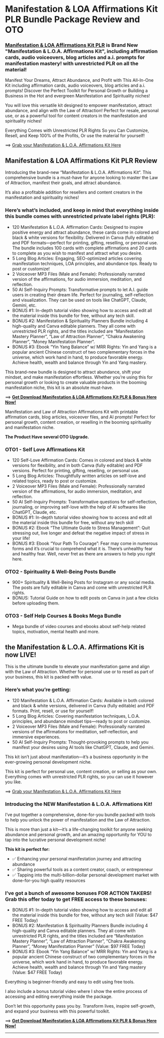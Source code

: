 # Manifestation & LOA Affirmations Kit PLR Bundle Package Review and OTO

### [Manifestation & LOA Affirmations Kit PLR](https://jvupsell.com/2025/02/manifestation-loa-affirmations-kit-plr/) is Brand New "Manifestation & L.O.A. Affirmations Kit", including affirmation cards, audio voiceovers, blog articles and a.i. prompts for manifestation mastery! with unrestricted PLR on all the material!

Manifest Your Dreams, Attract Abundance, and Profit with This All-In-One Kit including affirmation cards, audio voiceovers, blog articles and a.i. prompts!
Discover the Perfect Toolkit for Personal Growth or Building a Business in the Hot and evergreen Manifestation and Spirituality niches!

You will love this versatile kit designed to empower manifestation, attract abundance, and align with the Law of Attraction!
Perfect for resale, personal use, or as a powerful tool for content creators in the manifestation and spirituality niches!

Everything Comes with Unrestricted PLR Rights So you Can Customize, Resell, and Keep 100% of the Profits, Or use the material for yourself!

==> [Grab your Manifestation & L.O.A. Affirmations Kit Here](https://warriorplus.com/o2/a/j8c9ggt/0)



## Manifestation & LOA Affirmations Kit PLR Review

Introducing the brand-new “Manifestation & L.O.A. Affirmations Kit“. This comprehensive bundle is a must-have for anyone looking to master the Law of Attraction, manifest their goals, and attract abundance.

It’s also a profitable addition for resellers and content creators in the manifestation and spirituality niches! 

### Here’s what’s included, and keep in mind that everything inside this bundle comes with unrestricted private label rights (PLR):

- 120 Manifestation & L.O.A. Affirmation Cards: Designed to inspire positive energy and attract abundance, these cards come in colored and black & white versions for flexibility. Delivered in Canva (fully editable) and PDF formats—perfect for printing, gifting, reselling, or personal use. The bundle includes 100 cards with complete affirmations and 20 cards to complete as you wish to manifest and attract what you desire.
- 5 Long Blog Articles: Engaging, SEO-optimized articles covering manifestation techniques, LOA principles, and abundance tips. Ready to post or customize!
- 2 Voiceover MP3 Files (Male and Female): Professionally narrated version of the affirmations, for audio immersion, meditation, and reflection.
- 50 AI Self-Inquiry Prompts: Transformative prompts to let A.I. guide users in creating their dream life. Perfect for journaling, self-reflection and visualization. They can be used on tools like ChatGPT, Claude, Gemini, etc.
- BONUS #1: In-depth tutorial video showing how to access and edit all the material inside this bundle for free, without any tech skill.
- BONUS #2: Manifestation & Spirituality Planners Bundle including 4 high-quality and Canva editable planners. They all come with unrestricted PLR rights, and the titles included are “Manifestation Mastery Planner“, “Law of Attraction Planner“, “Chakra Awakening Planner“, “Money Manifestation Planner“.
- BONUS #3: Ebook “Yin Yang Balance” w/ MRR Rights: Yin and Yang is a popular ancient Chinese construct of two complementary forces in the universe, which work hand in hand, to produce favorable energy. Achieve health, wealth and balance through Yin and Yang mastery.

This brand-new bundle is designed to attract abundance, shift your mindset, and make manifestation effortless.
Whether you’re using this for personal growth or looking to create valuable products in the booming manifestation niche, this kit is an absolute must-have.

==> [**Get Download Manifestation & LOA Affirmations Kit PLR & Bonus Here Now!**](https://warriorplus.com/o2/a/j8c9ggt/0)

Manifestation and Law of Attraction Affirmations Kit with printable affirmation cards, blog articles, voiceover files, and AI prompts! Perfect for personal growth, content creation, or reselling in the booming spirituality and manifestation niche.

**The Product Have several OTO Upgrade.**

### OTO1 - Self Love Affirmations Kit 
- 120 Self-Love Affirmation Cards: Comes in colored and black & white versions for flexibility, and in both Canva (fully editable) and PDF versions. Perfect for printing, gifting, reselling, or personal use.
- 5 Long Blog Articles: Thoughtfully written articles on self-love and related topics, ready to post or customize.
- 2 Voiceover MP3 Files (Male and Female): Professionally narrated version of the affirmations, for audio immersion, meditation, and reflection.
- 50 AI Self-Inquiry Prompts: Transformative questions for self-reflection, journaling, or improving self-love with the help of AI softwares like ChatGPT, Claude, etc. 
- BONUS #1: In-depth tutorial video showing how to access and edit all the material inside this bundle for free, without any tech skill
- BONUS #2: Ebook “The Ultimate Guide to Stress Management”: Quit stressing out, live longer and defeat the negative impact of stress in your life!
- BONUS #3: Ebook “Your Path To Courage”: Fear may come in numerous forms and it’s crucial to comprehend what it is. There’s unhealthy fear and healthy fear. Well, never fret as there are answers to help you right here.

### OTO2 - Spirituality & Well-Being Posts Bundle 
- 900+ Spirituality & Well-Being Posts for Instagram or any social media. The posts are fully editable in Canva and come with unrestricted PLR rights.
- BONUS: Tutorial Guide on how to edit posts on Canva in just a few clicks before uploading them.

### OTO3 - Self Help Courses & Books Mega Bundle 
- Mega bundle of video courses and ebooks about self-help related topics, motivation, mental health and more.

## the Manifestation & L.O.A. Affirmations Kit is now LIVE!

This is the ultimate bundle to elevate your manifestation game and align with the Law of Attraction. Whether for personal use or to resell as part of your business, this kit is packed with value.

### Here’s what you’re getting:

- 120 Manifestation & L.O.A. Affirmation Cards: Available in both colored and black & white versions, delivered in Canva (fully editable) and PDF formats. Print, resell, or use for yourself!
- 5 Long Blog Articles: Covering manifestation techniques, L.O.A. principles, and abundance mindset tips—ready to post or customize.
- 2 Voiceover MP3 Files (Male and Female): Professionally narrated versions of the affirmations for meditation, self-reflection, and immersive experiences.
- 50 AI Self-Inquiry Prompts: Thought-provoking prompts to help you manifest your desires using AI tools like ChatGPT, Claude, and Gemini.

This kit isn’t just about manifestation—it’s a business opportunity in the ever-growing personal development niche.

This kit is perfect for personal use, content creation, or selling as your own. Everything comes with unrestricted PLR rights, so you can use it however you like.

==> [Grab your Manifestation & L.O.A. Affirmations Kit Here](https://warriorplus.com/o2/a/j8c9ggt/0)



### Introducing the NEW Manifestation & L.O.A. Affirmations Kit!
I’ve put together a comprehensive, done-for-you bundle packed with tools to help you unlock the power of manifestation and the Law of Attraction.

This is more than just a kit—it’s a life-changing toolkit for anyone seeking abundance and personal growth, and an amazing opportunity for YOU to tap into the lucrative personal development niche!

**This kit is perfect for:**

- ✅ Enhancing your personal manifestation journey and attracting abundance
- ✅ Sharing powerful tools as a content creator, coach, or entrepreneur
- ✅ Tapping into the multi-billion-dollar personal development market with done-for-you high quality resources

### I’ve got a bunch of awesome bonuses FOR ACTION TAKERS! Grab this offer today to get FREE access to these bonuses:

- BONUS #1: In-depth tutorial video showing how to access and edit all the material inside this bundle for free, without any tech skill (Value: $47 FREE Today)
- BONUS #2: Manifestation & Spirituality Planners Bundle including 4 high-quality and Canva editable planners. They all come with unrestricted PLR rights, and the titles included are “Manifestation Mastery Planner”, “Law of Attraction Planner”, “Chakra Awakening Planner”, “Money Manifestation Planner” (Value: $97 FREE Today)
- BONUS #3: Ebook “Yin Yang Balance” w/ MRR Rights: Yin and Yang is a popular ancient Chinese construct of two complementary forces in the universe, which work hand in hand, to produce favorable energy. Achieve health, wealth and balance through Yin and Yang mastery (Value: $47 FREE Today)

Everything is beginner-friendly and easy to edit using free tools.

I also include a bonus tutorial video where I show the entire process of accessing and editing everything inside the package.

Don’t let this opportunity pass you by. Transform lives, inspire self-growth, and expand your business with this powerful toolkit.

==> [**Get Download Manifestation & LOA Affirmations Kit PLR & Bonus Here Now!**](https://warriorplus.com/o2/a/j8c9ggt/0)


---
